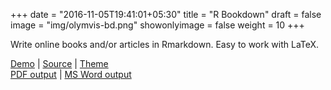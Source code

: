 +++
date = "2016-11-05T19:41:01+05:30"
title = "R Bookdown"
draft = false
image = "img/olymvis-bd.png"
showonlyimage = false
weight = 10
+++

Write online books and/or articles in Rmarkdown. Easy to work with LaTeX. 

[Demo](https://olymvis-bookdown.hongtaoh.com/) | [Source](https://github.com/hongtaoh/olymvis-bookdown) | [Theme](https://bookdown.org/yihui/bookdown/)\
[PDF output](https://olymvis-bookdown.hongtaoh.com/olymvis-bookdown.pdf) | [MS Word output](https://olymvis-bookdown.hongtaoh.com/_book/olymvis-bookdown.docx)

<!--more-->


